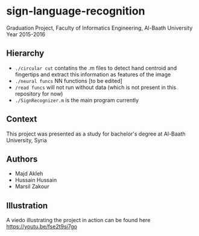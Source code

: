 # sign-language-recognition
Graduation Project, Faculty of Informatics Engineering, Al-Baath University
Year 2015-2016

## Hierarchy
- `./circular cut` contatins the .m files to detect hand centroid and fingertips and extract this information as features of the image
- `./neural funcs` NN functions [to be edited]
- `/read funcs` will not run without data (which is not present in this repository for now)
- `./SignRecognizer.m` is the main program currently

## Context
This project was presented as a study for bachelor's degree at Al-Baath University, Syria

## Authors
- Majd Akleh
- Hussain Hussain
- Marsil Zakour

## Illustration
A viedo illustrating the project in action can be found here https://youtu.be/fse2t9si7go

